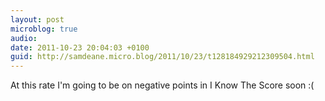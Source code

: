 ```yaml
---
layout: post
microblog: true
audio: 
date: 2011-10-23 20:04:03 +0100
guid: http://samdeane.micro.blog/2011/10/23/t128184929212309504.html
---
```

At this rate I'm going to be on negative points in I Know The Score soon :(
